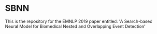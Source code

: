 # SBNN
This is the repository for the EMNLP 2019 paper entitled: 'A Search-based Neural Model for Biomedical Nested and Overlapping Event Detection'
